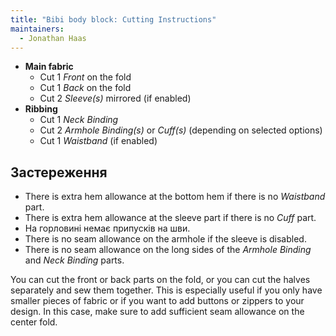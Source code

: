 ```yaml
---
title: "Bibi body block: Cutting Instructions"
maintainers:
  - Jonathan Haas
---
```


- **Main fabric**
  - Cut 1 _Front_ on the fold
  - Cut 1 _Back_ on the fold
  - Cut 2 _Sleeve(s)_ mirrored (if enabled)
- **Ribbing**
  - Cut 1 _Neck Binding_
  - Cut 2 _Armhole Binding(s)_ or _Cuff(s)_ (depending on selected options)
  - Cut 1 _Waistband_ (if enabled)

## Застереження

- There is extra hem allowance at the bottom hem if there is no _Waistband_ part.
- There is extra hem allowance at the sleeve part if there is no _Cuff_ part.
- На горловині немає припусків на шви.
- There is no seam allowance on the armhole if the sleeve is disabled.
- There is no seam allowance on the long sides of the _Armhole Binding_ and _Neck Binding_ parts.

<Note>
You can cut the front or back parts on the fold, or you can cut the halves separately and sew them together. This is especially
useful if you only have smaller pieces of fabric or if you want to add buttons or zippers to your design. In this case, make sure
to add sufficient seam allowance on the center fold.
</Note>
